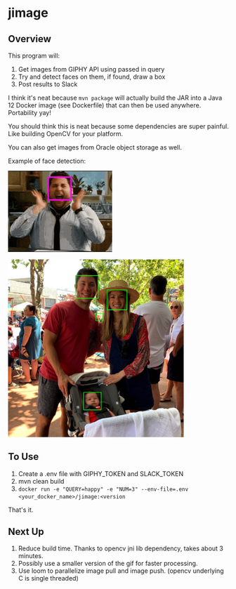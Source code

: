# jimage

## Overview

This program will: 

1. Get images from GIPHY API using passed in query
2. Try and detect faces on them, if found, draw a box
3. Post results to Slack

I think it's neat because `mvn package` will actually build the JAR into a
Java 12 Docker image (see Dockerfile) that can then be used anywhere. Portability yay!

You should think this is neat because some dependencies are super painful.
Like building OpenCV for your platform. 

You can also get images from Oracle object storage as well.

Example of face detection: 

<img src="https://raw.githubusercontent.com/carimura/jimage/master/result.gif" /> <br />

<img src="https://raw.githubusercontent.com/carimura/jimage/master/result.jpg" width=400/> <br />

## To Use

1. Create a .env file with GIPHY_TOKEN and SLACK_TOKEN
2. mvn clean build
3. `docker run -e "QUERY=happy" -e "NUM=3" --env-file=.env <your_docker_name>/jimage:<version`

That's it. 

## Next Up

1. Reduce build time. Thanks to opencv jni lib dependency, takes about 3
   minutes.
2. Possibly use a smaller version of the gif for faster processing.
3. Use loom to parallelize image pull and image push. (opencv underlying C is
   single threaded)


